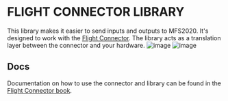 # FLIGHT CONNECTOR LIBRARY

This library makes it easier to send inputs and outputs to MFS2020. It's designed to work with the [Flight Connector](https://github.com/BitsAndDroids/FlightConnector-Rust). The library acts as a translation layer between the connector and your hardware.
![image](https://github.com/BitsAndDroids/BitsAndDroidsFlightSimLibrary/assets/77780263/8418a22a-ecd4-4922-973d-bb75ef2af915)
![image](https://github.com/BitsAndDroids/BitsAndDroidsFlightSimLibrary/assets/77780263/abc7b344-a98f-4ab1-804b-03f6496638a1)

## Docs

Documentation on how to use the connector and library can be found in the [Flight Connector book](https://bitsanddroids.github.io/FlightConnector-Rust/ch01-00-introduction.html).

